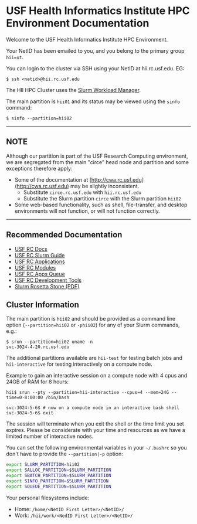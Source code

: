 
# USF Health Informatics Institute HPC Environment Documentation

Welcome to the USF Health Informatics Institute HPC Environment.

Your NetID has been emailed to you, and you belong to the primary group `hii=ut`.

You can login to the cluster via SSH using your NetID at hii.rc.usf.edu. EG:

`$ ssh <netid>@hii.rc.usf.edu`

The HII HPC Cluster uses the [Slurm Workload Manager](http://slurm.schedmd.com).

The main partition is `hii01` and its status may be viewed using the `sinfo` command:

`$ sinfo --partition=hii02`

---

## NOTE

Although our partition is part of the USF Research Computing environment, we are segregated from the main "circe" head node and partition and some exceptions therefore apply:

- Some of the documentation at [http://cwa.rc.usf.edu](http://cwa.rc.usf.edu) may be slightly inconsistent.
  - Substitute `circe.rc.usf.edu` with `hii.rc.usf.edu`
  - Substitute the Slurm partition `circe` with the Slurm partition `hii02`
- Some web-based functionality, such as shell, file-transfer, and desktop environments will not function, or will not function correctly.

---

## Recommended Documentation
- [USF RC Docs](https://cwa.rc.usf.edu/projects/research-computing/wiki)
- [USF RC Slurm Guide](https://cwa.rc.usf.edu/projects/research-computing/wiki/Guide_to_SLURM)
- [USF RC Applications](https://cwa.rc.usf.edu/projects/research-computing/wiki/Applications)
- [USF RC Modules](https://cwa.rc.usf.edu/projects/research-computing/wiki/Modules)
- [USF RC Apps Queue](https://cwa.rc.usf.edu/projects/research-computing/wiki/AppsQueue)
- [USF RC Development Tools](https://cwa.rc.usf.edu/projects/research-computing/wiki/DevelopmentTools)
- [Slurm Rosetta Stone (PDF)](http://slurm.schedmd.com/rosetta.pdf)

## Cluster Information

The main partition is `hii02` and should be provided as a command line option (`--partition=hii02` or `-phii02`) for any of your Slurm commands, e.g.:

```
$ srun --partition=hii02 uname -n
svc-3024-4-20.rc.usf.edu
```

The additional partitions available are `hii-test` for testing batch jobs and `hii-interactive` for testing interactively on a compute node.

Example to gain an interactive session on a compute node with 4 cpus and 24GB of RAM for 8 hours:

```
hii$ srun --pty --partition=hii-interactive --cpus=4 --mem=24G --time=0-8:00:00 /bin/bash

svc-3024-5-6$ # now on a compute node in an interactive bash shell
svc-3024-5-6$ exit
```

The session will terminate when you exit the shell or the time limit you set expires. Please be considerate with your time and resources as we have a limited number of interactive nodes.

You can set the following environmental variables in your `~/.bashrc` so you don't have to provide the `--partition|-p` option:

```sh
export SLURM_PARTITION=hii02
export SALLOC_PARTITION=$SLURM_PARTITION
export SBATCH_PARTITION=$SLURM_PARTITION
export SINFO_PARTITION=$SLURM_PARTITION
export SQUEUE_PARTITION=$SLURM_PARTITION
```

Your personal filesystems include:
- Home: `/home/<NetID First Letter>/<NetID>/`
- Work: `/hii/work/<NedID First Letter>/<NetID>/`
